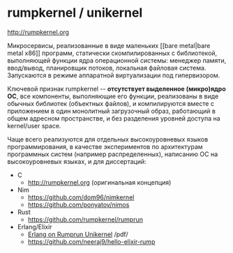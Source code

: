 # rumpkernel / unikernel

http://rumpkernel.org

Микросервисы, реализованные в виде маленьких [[bare metal|bare metal x86]] программ, статически скомпилированных с библиотекой, выполняющей функции ядра операционной системы: менеджер памяти, ввод/вывод, планировщик потоков, локальная файловая система. Запускаются в режиме аппаратной виртуализации под гипервизором.

Ключевой признак rumpkernel -- **отсутствует выделенное (микро)ядро ОС**, все компоненты, выполняющие его функции, реализованы в виде обычных библиотек (объектных файлов), и компилируются вместе с приложением в один монолитный загрузочный образ, работающий в общем адресном пространстве, и без разделения уровней доступа на kernel/user space.

Чаще всего реализуются для отдельных высокоуровневых языков программирования, в качестве экспериментов по архитектурам программных систем (например распределенных), написанию ОС на высокоуровневых языках, и для диссертаций:
* C
  * http://rumpkernel.org (оригинальная концепция)
* Nim
  * https://github.com/dom96/nimkernel
  * https://github.com/ponyatov/nimos
* Rust
  * https://github.com/rumpkernel/rumprun
* Erlang/Elixir
  * [Erlang on Rumprun Unikernel](http://www.erlang-factory.com/static/upload/media/1474729921717518neerajsharmaerlangonrumprununikerneleuc2016.pdf) /pdf/
  * https://github.com/neeraj9/hello-elixir-rump
